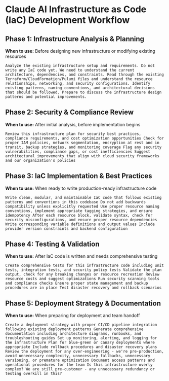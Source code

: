 # Claude AI Infrastructure as Code (IaC) Development Workflow

## Phase 1: Infrastructure Analysis & Planning
**When to use:** Before designing new infrastructure or modifying existing resources

```
Analyze the existing infrastructure setup and requirements. Do not write any IaC code yet. We need to understand the current architecture, dependencies, and constraints. Read through the existing Terraform/CloudFormation/Pulumi files and understand the resource relationships, networking, and security configurations. Identify existing patterns, naming conventions, and architectural decisions that should be followed. Prepare to discuss the infrastructure design patterns and potential improvements.
```

## Phase 2: Security & Compliance Review
**When to use:** After initial analysis, before implementation begins

```
Review this infrastructure plan for security best practices, compliance requirements, and cost optimization opportunities Check for proper IAM policies, network segmentation, encryption at rest and in transit, backup strategies, and monitoring coverage Flag any security vulnerabilities, compliance gaps, or cost inefficiencies Suggest architectural improvements that align with cloud security frameworks and our organization's policies
```

## Phase 3: IaC Implementation & Best Practices
**When to use:** When ready to write production-ready infrastructure code

```
Write clean, modular, and maintainable IaC code that follows existing patterns and conventions in this codebase Do not add backwards compatibility unless explicitly requested Use proper resource naming conventions, implement appropriate tagging strategies, and ensure idempotency After each resource block, validate syntax, check for security misconfigurations, and ensure proper resource dependencies Write corresponding variable definitions and output values Include provider version constraints and backend configuration
```

## Phase 4: Testing & Validation
**When to use:** After IaC code is written and needs comprehensive testing

```
Create comprehensive tests for this infrastructure code including unit tests, integration tests, and security policy tests Validate the plan output, check for any breaking changes or resource recreation Review resource costs and suggest optimizations Run security scanning tools and compliance checks Ensure proper state management and backup procedures are in place Test disaster recovery and rollback scenarios
```

## Phase 5: Deployment Strategy & Documentation
**When to use:** When preparing for deployment and team handoff

```
Create a deployment strategy with proper CI/CD pipeline integration following existing deployment patterns Generate comprehensive documentation including architecture diagrams, runbooks, and troubleshooting guides Set up monitoring, alerting, and logging for the infrastructure Plan for blue-green or canary deployments where appropriate Include rollback procedures and disaster recovery plans Review the deployment for any over-engineering - we're pre-production, avoid unnecessary complexity, unnecessary fallbacks, unnecessary versioning, or premature optimization Document access patterns and operational procedures for the team Is this infrastructure overly complex? We are still pre-customer - any unnecessary redundancy or testing overkill in this?
```